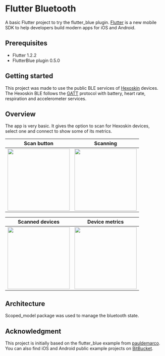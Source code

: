 # Flutter Bluetooth

A basic Flutter project to try the flutter_blue plugin. [Flutter](http://www.flutter.dev) is a new 
mobile SDK to help developers build modern apps for iOS and Android.

## Prerequisites

* Flutter 1.2.2
* FlutterBlue plugin 0.5.0

## Getting started

This project was made to use the public BLE services of [Hexoskin](https://www.hexoskin.com/) devices. The 
Hexoskin BLE follows the [GATT](https://www.bluetooth.com/specifications/gatt/generic-attributes-overview/) protocol with battery, heart rate, respiration and accelerometer 
services.

## Overview

The app is very basic. It gives the option to scan for Hexoskin devices, select one and connect to show some of its metrics.

Scan button                |      Scanning
:-------------------------:|:-------------------------:
<img src="https://github.com/lmarceau/flutter-bluetooth/blob/develop/screenshots/ScanButton.png" width="200">  | <img src="https://github.com/lmarceau/flutter-bluetooth/blob/develop/screenshots/Scanning.png" width="200">

Scanned devices            |      Device metrics
:-------------------------:|:-------------------------:
<img src="https://github.com/lmarceau/flutter-bluetooth/blob/develop/screenshots/ScannedDevices.png" width="200">  | <img src="https://github.com/lmarceau/flutter-bluetooth/blob/develop/screenshots/DeviceMetrics.png" width="200">


## Architecture

Scoped_model package was used to manage the bluetooth state. 

## Acknowledgment

This project is initially based on the flutter_blue example from [pauldemarco](https://github.com/pauldemarco/flutter_blue/tree/master/example). You can also find iOS and Android public example projects on [BitBucket](https://bitbucket.org/carre/hexoskin-smart-demo/src/master/).
